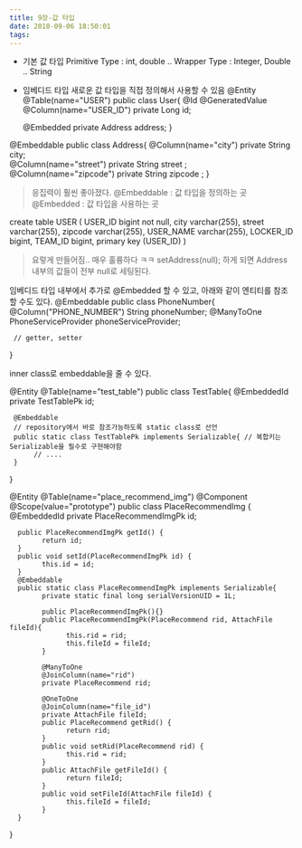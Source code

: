 ```yaml
---
title: 9장-값 타입
date: 2018-09-06 18:50:01
tags:
---
```


- 기본 값 타입
Primitive Type : int, double ..
Wrapper Type : Integer, Double ..
String

- 임베디드 타입
새로운 값 타입을 직접 정의해서 사용할 수 있음
@Entity
@Table(name="USER")
public class User{
     @Id @GeneratedValue
     @Column(name="USER_ID")
     private Long id;

     @Embedded
     private Address address;
}

@Embeddable
public class Address{
     @Column(name="city")
     private String city;     
     @Column(name="street")
     private String street ;
     @Column(name="zipcode")
     private String zipcode ;
}
> 응집력이 훨씬 좋아졌다.
@Embeddable : 값 타입을 정의하는 곳
@Embedded : 값 타입을 사용하는 곳

create table USER (
    USER_ID bigint not null,
    city varchar(255),
    street varchar(255),
    zipcode varchar(255),
    USER_NAME varchar(255),
    LOCKER_ID bigint,
    TEAM_ID bigint,
    primary key (USER_ID)
)
> 요렇게 만들어짐.. 매우 훌륭하다 ㅋㅋ
setAddress(null); 하게 되면 Address 내부의 값들이 전부 null로 세팅된다.

임베디드 타입 내부에서 추가로 @Embedded 할 수 있고, 아래와 같이 엔티티를 참조할 수도 있다.
@Embeddable
public class PhoneNumber{
     @Column("PHONE_NUMBER")
     String phoneNumber;
     @ManyToOne
     PhoneServiceProvider phoneServiceProvider;

     // getter, setter
}

inner class로 embeddable을 줄 수 있다.

@Entity
@Table(name="test_table")
public class TestTable{
     @EmbeddedId
     private TestTablePk id;

     @Embeddable
     // repository에서 바로 참조가능하도록 static class로 선언
     public static class TestTablePk implements Serializable{ // 복합키는 Serializable을 필수로 구현해야함
          // ....
     }
}


@Entity
@Table(name="place_recommend_img")
@Component
@Scope(value="prototype")
public class PlaceRecommendImg {
      @EmbeddedId
      private PlaceRecommendImgPk id;

      public PlaceRecommendImgPk getId() {
            return id;
      }
      public void setId(PlaceRecommendImgPk id) {
            this.id = id;
      }
      @Embeddable
      public static class PlaceRecommendImgPk implements Serializable{
            private static final long serialVersionUID = 1L;

            public PlaceRecommendImgPk(){}
            public PlaceRecommendImgPk(PlaceRecommend rid, AttachFile fileId){
                  this.rid = rid;
                  this.fileId = fileId;
            }

            @ManyToOne
            @JoinColumn(name="rid")
            private PlaceRecommend rid;

            @OneToOne
            @JoinColumn(name="file_id")
            private AttachFile fileId;
            public PlaceRecommend getRid() {
                  return rid;
            }
            public void setRid(PlaceRecommend rid) {
                  this.rid = rid;
            }
            public AttachFile getFileId() {
                  return fileId;
            }
            public void setFileId(AttachFile fileId) {
                  this.fileId = fileId;
            }
      }
}

<!-- more -->